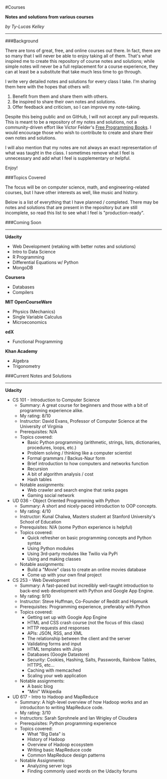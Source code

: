 #Courses

**Notes and solutions from various courses**

*by Ty-Lucas Kelley*

---

###Background

There are tons of great, free, and online courses out there. In fact, there are so many that I will never be able to enjoy taking all of them. That's what inspired me to create this repository of course notes and solutions; while simple notes will never be a full replacement for a course experience, they can at least be a substitute that take much less time to go through.

I write very detailed notes and solutions for every class I take. I'm sharing them here with the hopes that others will:

1. Benefit from them and share them with others.
2. Be inspired to share their own notes and solutions.
3. Offer feedback and criticism, so I can improve my note-taking.

Despite this being public and on GitHub, I will not accept any pull requests. This is meant to be a repository of my notes and solutions, not a community-driven effort like Victor Felder's [Free Programming Books](https://github.com/vhf/free-programming-books). I would encourage those who wish to contribute to create and share their own notes and solutions.

I will also mention that my notes are not always an exact representation of what was taught in the class. I sometimes remove what I feel is unnecessary and add what I feel is supplementary or helpful.

Enjoy!

###Topics Covered

The focus will be on computer science, math, and engineering-related courses, but I have other interests as well, like music and history.

Below is a list of everything that I have planned / completed. There may be notes and solutions that are present in the repository but are still incomplete, so read this list to see what I feel is "production-ready".

###Coming Soon

---

**Udacity**

* Web Development (retaking with better notes and solutions)
* Intro to Data Science
* R Programming
* Differential Equations w/ Python
* MongoDB

**Coursera**

* Databases
* Compilers

**MIT OpenCourseWare**

* Physics (Mechanics)
* Single Variable Calculus
* Microeconomics

**edX**

* Functional Programming

**Khan Academy**

* Algebra
* Trigonometry

###Current Notes and Solutions

---

**Udacity**

* CS 101 - Introduction to Computer Science
    * Summary: A great course for beginners and those with a bit of programming experience alike.
    * My rating: 8/10
    * Instructor: David Evans, Professor of Computer Science at the University of Virginia
    * Prerequisites: N/A
    * Topics covered:
        * Basic Python programming (arithmetic, strings, lists, dictionaries, procedures, loops, etc.)
        * Problem solving / thinking like a computer scientist
        * Formal grammars / Backus-Naur form
        * Brief introduction to how computers and networks function
        * Recursion
        * A bit of algorithm analysis / cost
        * Hash tables
    * Notable assignments:
        * Web crawler and search engine that ranks pages
        * Gaming social network
* UD 036 - Object Oriented Programming with Python
	* Summary: A short and nicely-paced introduction to OOP concepts.
    * My rating: 4/10
	* Instructor: Kunal Chalwa, Masters student at Stanford University's School of Education
	* Prerequisites: N/A (some Python experience is helpful)
	* Topics covered:
		* Quick refresher on basic programming concepts and Python syntax
		* Using Python modules
		* Using 3rd-party modules like Twilio via PyPi
		* Using and making classes
	* Notable assignments:
		* Build a "Movie" class to create an online movies database
		* Come up with your own final project
* CS 253 - Web Development
    * Summary: A fast-paced but incredibly well-taught introduction to back-end web development with Python and Google App Engine.
    * My rating: 9/10
    * Instructor: Steve Huffman, Co-Founder of Reddit and Hipmunk
    * Prerequisites: Programming experience, preferably with Python
    * Topics covered:
        * Getting set up with Google App Engine
        * HTML and CSS crash course (not the focus of this class)
        * HTTP requests and responses
        * APIs: JSON, RSS, and XML
        * The relationship between the client and the server
        * Validating forms and input
        * HTML templates with Jinja
        * Databases (Google Datastore)
        * Security: Cookies, Hashing, Salts, Passwords, Rainbow Tables, HTTPS, etc...
        * Caching with memcached
        * Scaling your web application
    * Notable assignments:
        * A basic blog
        * "Mini" Wikipedia
* UD 617 - Intro to Hadoop and MapReduce
    * Summary: A high-level overview of how Hadoop works and an introduciton to writing MapReduce code.
    * My rating: 3/10
    * Instructors: Sarah Sprohnele and Ian Wrigley of Cloudera
    * Prerequisites: Python programming experience
    * Topics covered:
        * What "Big Data" is
        * History of Hadoop
        * Overview of Hadoop ecosystem
        * Writing basic MapReduce code
        * Common MapReduce design patterns
    * Notable Assignments:
        * Analyzing server logs
        * Finding commonly used words on the Udacity forums